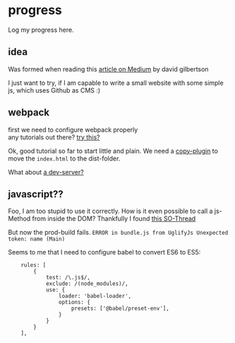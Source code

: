 # progress

Log my progress here.

## idea

Was formed when reading this [article on Medium](https://hackernoon.com/12-cool-things-you-can-do-with-github-f3e0424cf2f0) by david gilbertson

I just want to try, if I am capable to write a small website with some simple js, which uses Github as CMS :)

## webpack

first we need to configure webpack properly  
any tutorials out there? [try this?](https://tutorialzine.com/2017/04/learn-webpack-in-15-minutes)

Ok, good tutorial so far to start little and plain.
We need a [copy-plugin](https://github.com/webpack-contrib/copy-webpack-plugin) to move the `index.html` to the dist-folder.

What about [a dev-server?](https://github.com/webpack/webpack-dev-server)

## javascript??

Foo, I am too stupid to use it correctly. How is it even possible to call a js-Method from inside the DOM?
Thankfully I found [this SO-Thread](https://stackoverflow.com/questions/34357489/calling-webpacked-code-from-outside-html-script-tag)

But now the prod-build fails. `ERROR in bundle.js from UglifyJs
                               Unexpected token: name (Main)`

Seems to me that I need to configure babel to convert ES6 to ES5:

        rules: [
            {
                test: /\.js$/,
                exclude: /(node_modules)/,
                use: {
                    loader: 'babel-loader',
                    options: {
                        presets: ['@babel/preset-env'],
                    }
                }
            }
        ],